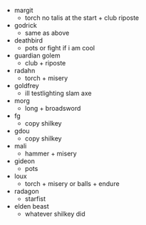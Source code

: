 - margit
	- torch no talis at the start + club riposte
- godrick
	- same as above
- deathbird
	- pots or fight if i am cool
- guardian golem
	- club + riposte
- radahn
	- torch + misery
- goldfrey
	- ill testlighting slam axe
- morg
	- long + broadsword
- fg
	- copy shilkey
- gdou
	- copy shilkey
- mali
	- hammer  + misery
- gideon
	- pots
- loux
	- torch + misery or balls + endure
- radagon
	- starfist
- elden beast
	- whatever shilkey did